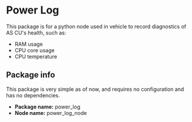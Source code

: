 # Power Log

This package is for a python node used in vehicle to record diagnostics of AS CU's health, such as:
- RAM usage
- CPU core usage
- CPU temperature

## Package info

This package is very simple as of now, and requires no configuration and has no dependencies.

- **Package name:** power_log
- **Node name:** power_log_node
